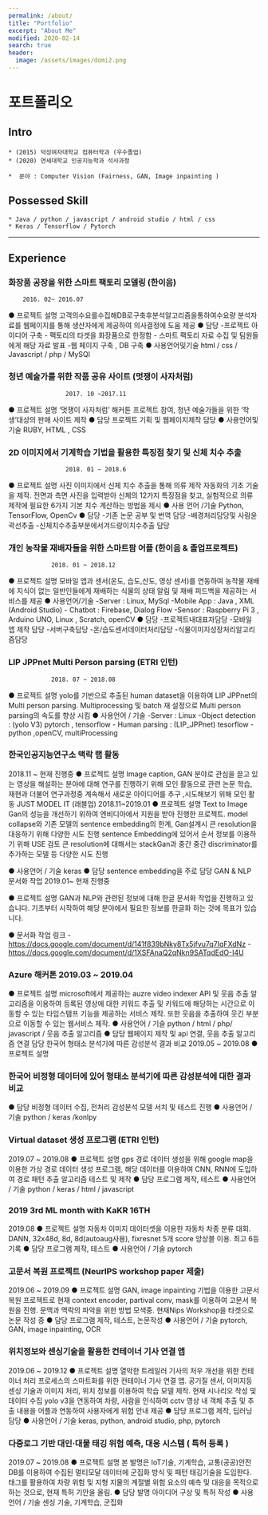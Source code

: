 ```yaml
---
permalink: /about/
title: "Portfolio"
excerpt: "About Me"
modified: 2020-02-14
search: true
header:
  image: /assets/images/domi2.png
---
```


# 포트폴리오
## Intro
	* (2015) 덕성여자대학교 컴퓨터학과 (우수졸업) 
	* (2020) 연세대학교 인공지능학과 석사과정

	*  분야 : Computer Vision (Fairness, GAN, Image inpainting )

## Possessed Skill 
	* Java / python / javascript / android studio / html / css 
	* Keras / Tensorflow / Pytorch
	
- - - -
## Experience 
### 화장품 공장을 위한 스마트 팩토리 모델링 (한이음)
		2016. 02~ 2016.07
● 프로젝트 설명 
고객의수요를수집해DB로구축후분석알고리즘을통하여수요량 분석자료를 웹페이지를 통해 생산자에게 제공하여 의사결정에 도움 제공
● 담당
-프로젝트 아이디어 구축 - 팩토리의 타겟을 화장품으로 한정함 - 스마트 팩토리 자료 수집 및 팀원들에게 해당 자료 발표
-웹 페이지 구축 , DB 구축
● 사용언어및기술
html / css / Javascript / php / MySQl

### 청년 예술가를 위한 작품 공유 사이트 (멋쟁이 사자처럼)
					2017. 10 ~2017.11
● 프로젝트 설명
	‘멋쟁이 사자처럼’ 해커톤 프로젝트 참여, 청년 예술가들을 위한 ‘학생’대상의 판매 사이트 제작
● 담당
	프로젝트 기획 및 웹페이지제작 담당
● 사용언어및기술 
	RUBY, HTML , CSS

### 2D 이미지에서 기계학습 기법을 활용한 특징점 찾기 및 신체 치수 추출
					2018. 01 ~ 2018.6
● 프로젝트 설명
	사진 이미지에서 신체 치수 추출을 통해 의류 제작 자동화의 기초 기술을 제작. 전면과 측면 사진을 입력받아 신체의 12가지 특징점을 찾고, 실험적으로 의류 제작에 필요한 6가지 기본 치수 계산하는 방법을 제시
● 사용 언어 /기술
    Python, TensorFlow, OpenCv
● 담당
-기존 논문 공부 및 번역 담당
-배경처리담당및 사람윤곽선추출 -신체치수추출부분에서겨드랑이치수추출 담당
	

### 개인 농작물 재배자들을 위한 스마트팜 어플 (한이음 & 졸업프로젝트)
				2018. 01 ~ 2018.12
● 프로젝트 설명
모바일 앱과 센서(온도, 습도,산도, 영상 센서)를 연동하여 농작물 재배에 지식이 없는 일반인들에게 재배하는 식물의 상태 알림 및 재배 피드백을 제공하는 서비스를 제공
● 사용언어/기술
	-Server : Linux, MySql
	-Mobile App : Java , XML (Android Studio) - Chatbot : Firebase, Dialog Flow
	-Sensor : Raspberry Pi 3 , Arduino UNO, Linux , Scratch, openCV
● 담당
	-​프로젝트내대표자담당
	-모바일 앱 제작 담당 
	-서​버구축담당
	-온/습도센서데이터처리담당
	-식물이미지성장처리알고리즘담당

### LIP JPPnet Multi Person parsing (ETRI 인턴)
				2018. 07 ~ 2018.08
● 프로젝트 설명
yolo를 기반으로 추출된 human dataset을 이용하여 LIP JPPnet의 Multi person parsing. Multiprocessing 및 batch 재 설정으로 Multi person parsing의 속도를 향상 시킴
● 사용언어 / 기술 
	-Server : Linux
	-Object detection : (yolo V3) pytorch , tensorflow - Human parsing : (LIP_JPPnet) tesorflow
	-python ,openCV, multiProcessing


### 한국인공지능연구소 맥락 랩 활동 
2018.11 ~ 현재 진행중
● 프로젝트 설명
Image caption, GAN 분야로 관심을 끌고 있는 영상을 해설하는 분야에 대해 연구를 진행하기 위해 모인 활동으로 관련 논문 학습, 재현과 더불어 연구과정중 계속해서 새로운 아이디어를 추구 ,시도해보기 위해 모인 활동
JUST MODEL IT (래블업) 2018.11~2019.01
● 프로젝트 설명
Text to Image Gan의 성능을 개선하기 위하여 엔비디아에서 지원을 받아 진행한 프로젝트. model collapse와 기존 모델의 sentence embedding의 한계, Gan설계시 큰 resolution을 대응하기 위해 다양한 시도 진행
sentence Embedding에 있어서 순서 정보를 이용하기 위해 USE 검토
큰 resolution에 대해서는 stackGan과 중간 중간 discriminator를 추가하는 모델 등 다양한 시도 진행

● 사용언어 / 기술 
	keras
● 담당
sentence embedding을 주로 담당
GAN & NLP 문서화 작업 2019.01~ 현재 진행중

● 프로젝트 설명
GAN과 NLP와 관련된 정보에 대해 한글 문서화 작업을 진행하고 있습니다. 기초부터 시작하여 해당 분야에서 필요한 정보를 한글화 하는 것에 목표가 있습니다.

● 문서화 작업 링크 
-https://docs.google.com/document/d/141f839bNky8Tx5jfvu7q7IqFXdNz
-https://docs.google.com/document/d/1XSFAnaQ2qNkn9SATqdEdO-I4U
   
### Azure 해커톤 2019.03 ~ 2019.04
● 프로젝트 설명
microsoft에서 제공하는 auzre video indexer API 및 웃음 추출 알고리즘을 이용하여 등록된 영상에 대한 키워드 추출 및 키워드에 해당하는 시간으로 이동할 수 있는 타임스탬프 기능을 제공하는 서비스 제작. 또한 웃음을 추출하여 웃긴 부분으로 이동할 수 있는 웹서비스 제작.
● 사용언어 / 기슬
python / html / php/ javascript / 웃음 추출 알고리즘
● 담당
웹페이지 제작 및 api 연결, 웃음 추출 알고리즘 연결 담당
한국어 형태소 분석기에 따른 감성분석 결과 비교 2019.05 ~ 2019.08
● 프로젝트 설명

### 한국어 비정형 데이터에 있어 형태소 분석기에 따른 감성분석에 대한 결과 비교
● 담당
 비정형 데이터 수집, 전처리
감성분석 모델 서치 및 테스트 진행
● 사용언어 / 기술
python / keras /konlpy

### Virtual dataset 생성 프로그램 (ETRI 인턴) 
2019.07 ~ 2019.08
● 프로젝트 설명
gps 경로 데이터 생성을 위해 google map을 이용한 가상 경로 데이터 생성 프로그램, 해당 데이터를 이용하여 CNN, RNN에 도입하여 경로 패턴 추출 알고리즘 테스트 및 제작
● 담당
프로그램 제작, 테스트
● 사용언어 / 기술
python / keras / html / javascript

### 2019 3rd ML month with KaKR 16TH
2019.08
● 프로젝트 설명
자동차 이미지 데이터셋을 이용한 자동차 차종 분류 대회.
DANN, 32x48d, 8d, 8d(autoaug사용), fixresnet 5개 score 앙상블 이용.
최고 6등 기록
● 담당
프로그램 제작, 테스트
● 사용언어 / 기술 pytorch

### 고문서 복원 프로젝트 (NeurlPS workshop paper 제출)
2019.06 ~ 2019.09
● 프로젝트 설명
GAN, image inpainting 기법을 이용한 고문서 복원 프로젝트로 현재 context encoder, partival conv, mask를 이용하여 고문서 복원을 진행.
문맥과 맥락의 파악을 위한 방법 모색중. 현재 ​Nips Workshop을 타겟으로 논문 작성 중
● 담당
프로그램 제작, 테스트, 논문작성
● 사용언어 / 기술
pytorch, GAN, image inpainting, OCR

### 위치정보와 센싱기술을 활용한 컨테이너 기사 연결 앱 
2019.06 ~ 2019.12
● 프로젝트 설명
열악한 트레일러 기사의 처우 개선을 위한 컨테이너 처리 프로세스의 스마트화를
위한 컨테이너 기사 연결 앱.
공기질 센서, 이미지등 센싱 기술과 이미지 처리, 위치 정보를 이용하여 학습 모델 제작. 현재 시나리오 작성 및 데이터 수집
yolo v3을 연동하여 차량, 사람을 인식하여 cctv 영상 내 객체 추출 및 추출 내용을 어플과 연동하여 사용자에게 위험 안내 제공
● 담당
프로그램 제작, 딥러닝 담당
● 사용언어 / 기술
keras, python, android studio, php, pytorch

### 다중로그 기반 대인·대물 태깅 위험 예측, 대응 시스템 ( 특허 등록 )
2019.07 ~ 2019.08
● 프로젝트 설명
본 발명은 IoT기술, 기계학습, 교통(공공)안전 DB를 이용하여 수집된 멀티모달 데이터에 군집화 방식 및 패턴 태깅기술을 도입한다. 태그를 활용하여 차량 위험 및 지형 지물의 계절별 위험 요소의 예측 및 대응을 목적으로 하는 것으로, 현재 특허 기안을 올림.
● 담당
발명 아이디어 구상 및 특허 작성
● 사용언어 / 기술
센싱 기술, 기계학습, 군집화